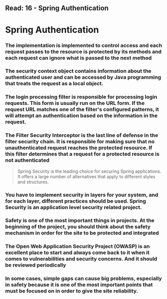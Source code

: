 Read: 16 - Spring Authentication
---------------------------------------------------------------------------------------
# Spring Authentication

### The implementation is implemented to control access and each request passes to the resource is protected by its methods and each request can ignore what is passed to the next method

### The security context object contains information about the authenticated user and can be accessed by Java programming that treats the request as a local object.

### The login processing filter is responsible for processing login requests. This form is usually run on the URL form. If the request URL matches one of the filter's configured patterns, it will attempt an authentication based on the information in the request.

### The Filter Security Interceptor is the last line of defense in the filter security chain. It is responsible for making sure that no unauthenticated request reaches the protected resource. If this filter determines that a request for a protected resource is not authenticated

> Spring Security is the leading choice for securing Spring applications. It offers a large number of alternatives that apply to different styles and structures.

### You have to implement security in layers for your system, and for each layer, different practices should be used. Spring Security is an application level security related project.

### Safety is one of the most important things in projects. At the beginning of the project, you should think about the safety mechanism in order for the site to be protected and integrated

### The Open Web Application Security Project (OWASP) is an excellent place to start and always come back to it when it comes to vulnerabilities and security concerns. And it should be reviewed periodically

### In some cases, simple gaps can cause big problems, especially in safety because it is one of the most important points that must be focused on in order to give the site reliability.
